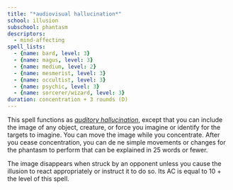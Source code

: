 ```yaml
---
title: "*audiovisual hallucination*"
school: illusion
subschool: phantasm
descriptors:
  - mind-affecting
spell_lists:
  - {name: bard, level: 3}
  - {name: magus, level: 3}
  - {name: medium, level: 2}
  - {name: mesmerist, level: 3}
  - {name: occultist, level: 3}
  - {name: psychic, level: 3}
  - {name: sorcerer/wizard, level: 3}
duration: concentration + 3 rounds (D)
---
```


This spell functions as [*auditory hallucination*](/spells/auditory-hallucination/), except that you can include the image of any object, creature, or force you imagine or identify for the targets to imagine. You can move the image while you concentrate. After you cease concentration, you can de ne simple movements or changes for the phantasm to perform that can be explained in 25 words or fewer.

The image disappears when struck by an opponent unless you cause the illusion to react appropriately or instruct it to do so. Its AC is equal to 10 + the level of this spell.

